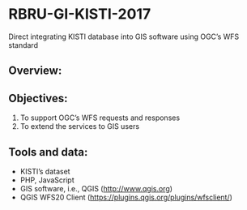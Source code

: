 # RBRU-GI-KISTI-2017
Direct integrating KISTI database into GIS software using OGC’s WFS standard

## Overview:


## Objectives:
1. To support OGC’s WFS requests and responses
2. To extend the services to GIS users

## Tools and data:
* KISTI’s dataset
* PHP, JavaScript
* GIS software, i.e., QGIS (http://www.qgis.org)
* QGIS WFS20 Client (https://plugins.qgis.org/plugins/wfsclient/)

